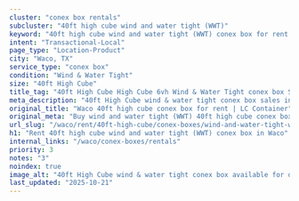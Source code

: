 ```yaml
---
cluster: "conex box rentals"
subcluster: "40ft high cube wind and water tight (WWT)"
keyword: "40ft high cube wind and water tight (WWT) conex box for rent Waco, TX"
intent: "Transactional-Local"
page_type: "Location-Product"
city: "Waco, TX"
service_type: "conex box"
condition: "Wind & Water Tight"
size: "40ft High Cube"
title_tag: "40ft High Cube High Cube 6vh Wind & Water Tight conex box Sales in Waco | LC Container"
meta_description: "40ft High Cube wind & water tight conex box sales in Waco. High cube containers with extra height. Fast delivery, competitive pricing. Serving conex boxes area. Quote ID: JJ0. Call (214) 524-4168 for your free quote today."
original_title: "Waco 40ft high cube conex box for rent | LC Container"
original_meta: "Buy wind and water tight (WWT) 40ft high cube conex box rent with local delivery in Waco, TX. LC Container — local Since 2003. Request a fast quote today."
url_slug: "/waco/rent/40ft-high-cube/conex-boxes/wind-and-water-tight-wwt"
h1: "Rent 40ft high cube wind and water tight (WWT) conex box in Waco"
internal_links: "/waco/conex-boxes/rentals"
priority: 3
notes: "3"
noindex: true
image_alt: "40ft High Cube wind & water tight conex box available for delivery in Waco"
last_updated: "2025-10-21"
---
```


<!-- TODO: Add unique city/inventory copy, images, and internal links here. -->
